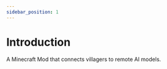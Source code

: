 ```yaml
---
sidebar_position: 1
---
```


# Introduction

A Minecraft Mod that connects villagers to remote AI models.
